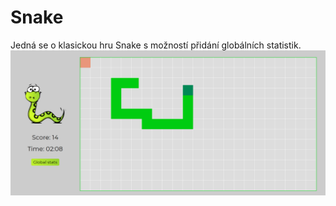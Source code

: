 # Snake
Jedná se o klasickou hru Snake s možností přidání globálních statistik.
![Screen ze hry](img/game.png)
